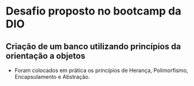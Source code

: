 # Desafio proposto no bootcamp da DIO

## Criação de um banco utilizando princípios da orientação a objetos

- Foram colocados em prática os princípios de Herança, Polimorfismo, Encapsulamento e Abstração.